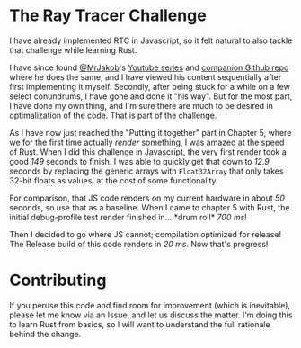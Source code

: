# The Ray Tracer Challenge

I have already implemented RTC in Javascript, so it felt natural to also tackle that challenge while learning Rust.

I have since found [@MrJakob](https://www.youtube.com/@MrJakob)'s [Youtube series](https://www.youtube.com/playlist?list=PLy68GuC77sUTyOUvDhVboQoOlHoa4XrSO) and [companion Github repo](https://github.com/jakobwesthoff/the_ray_tracer_challenge_in_rust) where he does the same, and I have viewed his content sequentially after first implementing it myself. Secondly, after being stuck for a while on a few select conundrums, I have gone and done it "his way". But for the most part, I have done my own thing, and I'm sure there are much to be desired in optimalization of the code. That is part of the challenge.

As I have now just reached the "Putting it together" part in Chapter 5, where we for the first time actually *render* something, I was amazed at the speed of Rust. When I did this challenge in Javascript, the very first render took a good _149_ seconds to finish. I was able to quickly get that down to _12.9_ seconds by replacing the generic arrays with `Float32Array` that only takes 32-bit floats as values, at the cost of some functionality.

For comparison, that JS code renders on my current hardware in about _50_ seconds, so use that as a baseline. When I came to chapter 5 with Rust, the initial debug-profile test render finished in... \*drum roll\* _700 ms_! 

Then I decided to go where JS cannot; compilation optimized for release! 
The Release build of this code renders in _20 ms_. Now that's progress!

# Contributing
If you peruse this code and find room for improvement (which is inevitable), please let me know via an Issue, and let us discuss the matter. I'm doing this to learn Rust from basics, so I will want to understand the full rationale behind the change.


